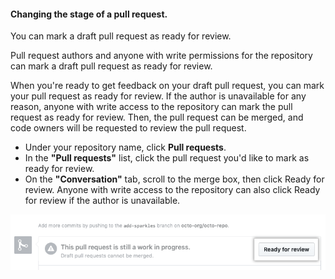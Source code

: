 
#### Changing the stage of a pull request.

You can mark a draft pull request as ready for review.

Pull request authors and anyone with write permissions for the repository can mark a draft pull request as ready for review.

When you're ready to get feedback on your draft pull request, you can mark your pull request as ready for review. If the author is unavailable for any reason, anyone with write access to the repository can mark the pull request as ready for review. Then, the pull request can be merged, and code owners will be requested to review the pull request.

- Under your repository name, click  **Pull requests**.
- In the **"Pull requests"** list, click the pull request you'd like to mark as ready for review.
- On the **"Conversation"** tab, scroll to the merge box, then click Ready for review. Anyone with write access to the repository can also click Ready for review if the author is unavailable.


![xxx](https://raw.githubusercontent.com/ChickenKyiv/awesome-git-article/master/img/PR/ready-for-review-button.png)
